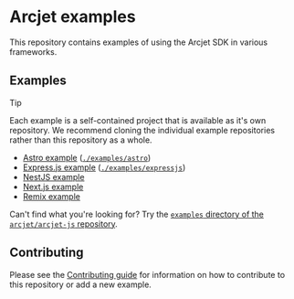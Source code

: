 # Arcjet examples

This repository contains examples of using the Arcjet SDK in various
frameworks.

## Examples

> [!TIP]
>
> Each example is a self-contained project that is available as it's own
> repository. We recommend cloning the individual example repositories rather
> than this repository as a whole.

- [Astro example](https://github.com/arcjet/example-astro)
  ([`./examples/astro`](./examples/astro))
- [Express.js example](https://github.com/arcjet/example-expressjs)
  ([`./examples/expressjs`](./examples/expressjs))
- [NestJS example](https://github.com/arcjet/example-nestjs)
- [Next.js example](https://github.com/arcjet/example-nextjs)
- [Remix example](https://github.com/arcjet/example-remix)

Can't find what you're looking for? Try the [`examples` directory of the
`arcjet/arcjet-js` repository](https://github.com/arcjet/arcjet-js/tree/main/examples).

## Contributing

Please see the [Contributing guide](./CONTRIBUTING.md) for information on how to
contribute to this repository or add a new example.

